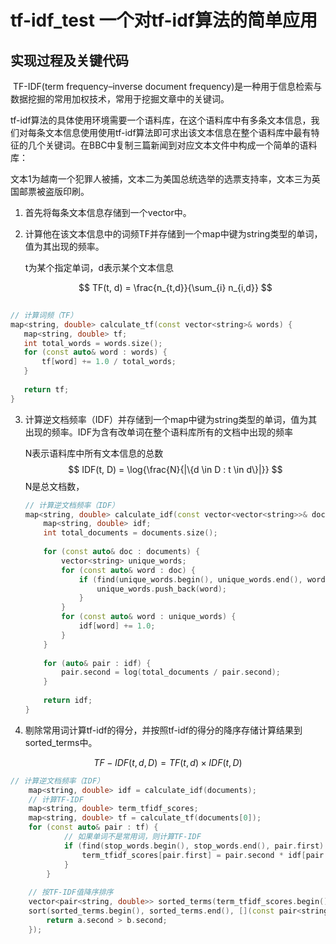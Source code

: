# tf-idf_test    一个对tf-idf算法的简单应用
## 实现过程及关键代码

​	TF-IDF(term frequency–inverse document frequency)是一种用于信息检索与数据挖掘的常用加权技术，常用于挖掘文章中的关键词。

​	tf-idf算法的具体使用环境需要一个语料库，在这个语料库中有多条文本信息，我们对每条文本信息使用使用tf-idf算法即可求出该文本信息在整个语料库中最有特征的几个关键词。在BBC中复制三篇新闻到对应文本文件中构成一个简单的语料库：

​	文本1为越南一个犯罪人被捕，文本二为美国总统选举的选票支持率，文本三为英国邮票被盗版印刷。

1. 首先将每条文本信息存储到一个vector中。

2. 计算他在该文本信息中的词频TF并存储到一个map中键为string类型的单词，值为其出现的频率。

   t为某个指定单词，d表示某个文本信息

   $$
   TF(t, d) = \frac{n_{t,d}}{\sum_{i} n_{i,d}}
   $$


 ```cpp
   
// 计算词频（TF）
map<string, double> calculate_tf(const vector<string>& words) {
    map<string, double> tf;
    int total_words = words.size();
    for (const auto& word : words) {
        tf[word] += 1.0 / total_words;
    }
    
    return tf;
}
   ```

3. 计算逆文档频率（IDF）并存储到一个map中键为string类型的单词，值为其出现的频率。IDF为含有改单词在整个语料库所有的文档中出现的频率

   N表示语料库中所有文本信息的总数
   $$
   IDF(t, D) = \log{\frac{N}{|\{d \in D : t \in d\}|}}
   $$
   N是总文档数，

   ```cpp
   // 计算逆文档频率（IDF）
   map<string, double> calculate_idf(const vector<vector<string>>& documents) {
       map<string, double> idf;
       int total_documents = documents.size();
       
       for (const auto& doc : documents) {
           vector<string> unique_words;
           for (const auto& word : doc) {
               if (find(unique_words.begin(), unique_words.end(), word) == unique_words.end()) {
                   unique_words.push_back(word);
               }
           }
           for (const auto& word : unique_words) {
               idf[word] += 1.0;
           }
       }
       
       for (auto& pair : idf) {
           pair.second = log(total_documents / pair.second);
       }
       
       return idf;
   }
   ```

4. 剔除常用词计算tf-idf的得分，并按照tf-idf的得分的降序存储计算结果到sorted_terms中。


$$
   TF-IDF(t, d, D) = TF(t, d) \times IDF(t, D)
$$


```cpp
// 计算逆文档频率（IDF）
    map<string, double> idf = calculate_idf(documents);
    // 计算TF-IDF
    map<string, double> term_tfidf_scores;
    map<string, double> tf = calculate_tf(documents[0]);
    for (const auto& pair : tf) {
            // 如果单词不是常用词，则计算TF-IDF
            if (find(stop_words.begin(), stop_words.end(), pair.first) == stop_words.end()) {
                term_tfidf_scores[pair.first] = pair.second * idf[pair.first];
            }
        }
        
    // 按TF-IDF值降序排序
    vector<pair<string, double>> sorted_terms(term_tfidf_scores.begin(), term_tfidf_scores.end());
    sort(sorted_terms.begin(), sorted_terms.end(), [](const pair<string, double>& a, const pair<string, double>& b) {
        return a.second > b.second;
    });
```



